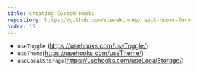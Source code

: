 ```yaml
---
title: Creating Custom Hooks
repostiory: https://github.com/stevekinney/react-hooks-form
order: 15
---
```


- `useToggle` (https://usehooks.com/useToggle/)
- `useTheme`(https://usehooks.com/useTheme/)
- `useLocalStorage`(https://usehooks.com/useLocalStorage/)
